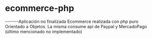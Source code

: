 # ecommerce-php
-------Aplicación no finalizada
Ecommerce realizada con php puro Orientado a Objetos. La misma consume api de Paypal y MercadoPago (último mencionado no implementado)
